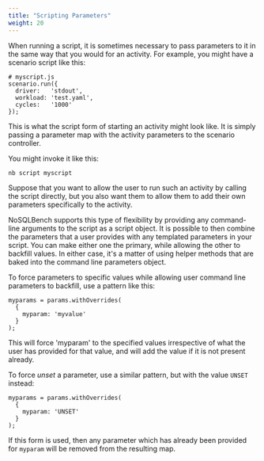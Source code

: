 ```yaml
---
title: "Scripting Parameters"
weight: 20
---
```


When running a script, it is sometimes necessary to pass parameters to it in the same way
that you would for an activity. For example, you might have a scenario script like this:

    # myscript.js
    scenario.run({
      driver:   'stdout',
      workload: 'test.yaml',
      cycles:   '1000'
    });

This is what the script form of starting an activity might look like. It is
simply passing a parameter map with the activity parameters to the scenario controller.

You might invoke it like this:

    nb script myscript

Suppose that you want to allow the user to run such an activity by calling the script directly,
but you also want them to allow them to add their own parameters specifically to the
activity.

NoSQLBench supports this type of flexibility by providing any command-line arguments to the
script as a script object. It is possible to then combine the parameters that a user provides
with any templated parameters in your script. You can make either one the primary, while allowing
the other to backfill values. In either case, it's a matter of using helper methods that are
baked into the command line parameters object.

To force parameters to specific values while allowing user command line parameters to backfill,
use a pattern like this:

    myparams = params.withOverrides(
      {
        myparam: 'myvalue'
      }
    );

This will force 'myparam' to the specified values irrespective of what the user has provided for
that value, and will add the value if it is not present already.

To force _unset_ a parameter, use a similar pattern, but with the value `UNSET` instead:


    myparams = params.withOverrides(
      {
        myparam: 'UNSET'
      }
    );

If this form is used, then any parameter which has already been provided for `myparam` will be
removed from the resulting map.


